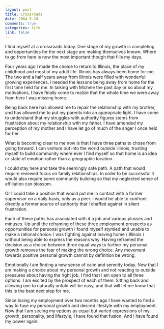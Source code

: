 ```yaml
--- 
layout: post
title: Crossroads
date: 2004-5-28
comments: true
categories: life
link: false
---
```

I find myself at a crossroads today. One stage of my growth is completing and opportunities for the next stage are making themselves known. Where to go from here is now the most important though that fills my days.

Four years ago I made the choice to return to Illinois, the place of my childhood and most of my adult life. Illinois has always been home for me. The two and a half years away from Illinois were filled with wonderful growing experiences. I needed the lessons being away from home for the first time held for me. In talking with Michele the past day or so about my motivations, I have finally come to realize that the whole time we were away from here I was missing home.

Being back here has allowed me to repair the relationship with my brother, and has allowed me to put my parents into an appropriate light. I have come to understand that my struggles with authority figures stems from frustration about my relationship with my father. I have amended my perception of my mother and I have let go of much of the anger I once held for her.

What is becoming clear to me now is that I have three paths to chose from going forward. I can venture out into the world outside Illinois, trusting myself to build community where ever I find myself so that home is an idea or state of emotion rather than a geographic location.

I could stay here and take the seemingly safe path. A path that would require renewed focus on family relationships. In order to be successful it would also require some community building so that my neglected sense of affiliation can blossom.

Or I could take a position that would put me in contact with a former supervisor on a daily basis, only as a peer. I would be able to confront directly a former source of authority that I chaffed against in silent frustration.

Each of these paths has associated with it a job and various plusses and minuses. Up until the reframing of these three employment prospects as opportunities for personal growth I found myself stymied and unable to make a rational choice. I was fighting against leaving home ( Illinois ) without being able to express the reasons why. Having reframed the decision as a choice between three equal ways to further my personal growth removes the fear of making the wrong choice. Any movement towards positive personal growth cannot by definition be wrong.

Emotionally I am finding a new sense of calm and serenity today. Now that I am making a choice about my personal growth and not reacting to outside pressures about having the right job, I find that I am open to all three options. I am excited by the prospect of each of them. Sitting back and allowing one to naturally unfold will be easy, and that will let me know that this is the best next step for me.

Since losing my employment over two months ago I have wanted to find a way to fuse my personal growth and desired lifestyle with my employment. Now that I am seeing my options as equal but varied expressions of my growth, personality, and lifestyle; I have found that fusion. And I have found my power again.
